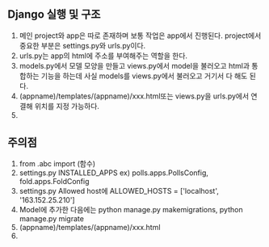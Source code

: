 ## Django 실행 및 구조

1. 메인 project와 app은 따로 존재하며 보통 작업은 app에서 진행된다. project에서 중요한 부분은 settings.py와 urls.py이다.
2. urls.py는 app의 html에 주소를 부여해주는 역할을 한다.
3. models.py에서 모델 모양을 만들고 views.py에서 model을 불러오고 html과 통합하는 기능을 하는데 사실 models를 views.py에서 불러오고 거기서 다 해도 된다.
4. (appname)/templates/(appname)/xxx.html또는 views.py을 urls.py에서 연결해 위치를 지정 가능하다.
5. 

## 주의점

1. from .abc import (함수)
2. settings.py    INSTALLED_APPS    ex) polls.apps.PollsConfig, fold.apps.FoldConfig 
3. settings.py   Allowed host에 ALLOWED_HOSTS = ['localhost', '163.152.25.210']
4. Model에 추가한 다음에는    python manage.py makemigrations, python manage.py migrate
5. (appname)/templates/(appname)/xxx.html
6. 
